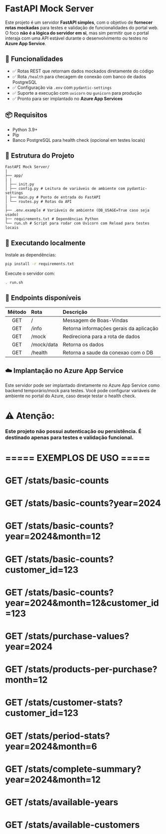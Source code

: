 # FastAPI Mock Server

Este projeto é um servidor **FastAPI simples**, com o objetivo de **fornecer rotas mockadas** para testes e validação de funcionalidades do portal web. O foco **não é a lógica do servidor em si**, mas sim permitir que o portal interaja com uma API estável durante o desenvolvimento ou testes no **Azure App Service**.

## 🔧 Funcionalidades

- ✅ Rotas REST que retornam dados mockados diretamente do código
- ✅ Rota `/health` para checagem de conexão com banco de dados PostgreSQL
- ✅ Configuração via `.env` com `pydantic-settings`
- ✅ Suporte a execução com `uvicorn` ou `gunicorn` para produção
- ✅ Pronto para ser implantado no **Azure App Services**

## 📦 Requisitos

- Python 3.9+
- Pip
- Banco PostgreSQL para health check (opcional em testes locais)

## 📁 Estrutura do Projeto
```
FastAPI Mock Server/
|
├── app/
| |
│ ├── init.py
│ ├── config.py # Leitura de variáveis de ambiente com pydantic-settings
│ ├── main.py # Ponto de entrada do FastAPI
│ └── routes.py # Rotas da API
|
├── .env.example # Variáveis de ambiente (DB_USAGE=True caso seja usado)
├── requirements.txt # Dependências Python
└── run.sh # Script para rodar com Uvicorn com Reload para testes locais
```

## 🚀 Executando localmente

Instale as dependências:
```bash
pip install -r requirements.txt
```

Execute o servidor com:
```bash
. run.sh
```

## 📌 Endpoints disponíveis
| Método     | Rota       | Descrição |
| :--------: | :--------- | :---------- |
| GET        | /          | Messagem de Boas-Vindas |
| GET        | /info      | Retorna informações gerais da aplicação |
| GET        | /mock      | Redireciona para a rota de dados |
| GET        | /mock/data | Retorna os dados |
| GET        | /health    | Retorna a saude da conexao com o DB |

## ☁️ Implantação no Azure App Service
Este servidor pode ser implantado diretamente no Azure App Service como backend temporário/mock para testes. Você pode configurar variáveis de ambiente no portal do Azure, caso deseje testar o health check.

# ⚠️ Atenção: 
### Este projeto não possui autenticação ou persistência. É destinado apenas para testes e validação funcional.


# ===== EXEMPLOS DE USO =====

# GET /stats/basic-counts
# GET /stats/basic-counts?year=2024
# GET /stats/basic-counts?year=2024&month=12
# GET /stats/basic-counts?customer_id=123
# GET /stats/basic-counts?year=2024&month=12&customer_id=123

# GET /stats/purchase-values?year=2024
# GET /stats/products-per-purchase?month=12
# GET /stats/customer-stats?customer_id=123
# GET /stats/period-stats?year=2024&month=6

# GET /stats/complete-summary?year=2024&month=12
# GET /stats/available-years
# GET /stats/available-customers